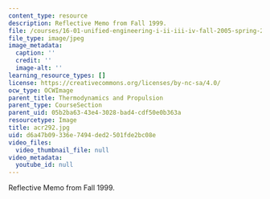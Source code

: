 ```yaml
---
content_type: resource
description: Reflective Memo from Fall 1999.
file: /courses/16-01-unified-engineering-i-ii-iii-iv-fall-2005-spring-2006/d6a47b09336e7494ded2501fde2bc08e_acr292.jpg
file_type: image/jpeg
image_metadata:
  caption: ''
  credit: ''
  image-alt: ''
learning_resource_types: []
license: https://creativecommons.org/licenses/by-nc-sa/4.0/
ocw_type: OCWImage
parent_title: Thermodynamics and Propulsion
parent_type: CourseSection
parent_uid: 05b2ba63-43e4-3028-bad4-cdf50e0b363a
resourcetype: Image
title: acr292.jpg
uid: d6a47b09-336e-7494-ded2-501fde2bc08e
video_files:
  video_thumbnail_file: null
video_metadata:
  youtube_id: null
---
```

Reflective Memo from Fall 1999.